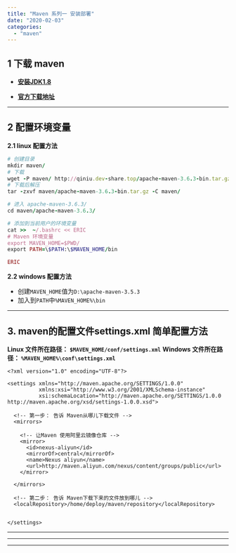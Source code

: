 ```yaml
---
title: "Maven 系列一 安装部署"
date: "2020-02-03"
categories: 
  - "maven"
---
```


## 1 下载 maven

- **[安装JDK1.8](centos7-%e5%ae%89%e8%a3%85jdk1-8 "安装JDK1.8")**
    
- **[官方下载地址](https://archive.apache.org/dist/maven/maven-3/?C=M;O=D "官方下载地址")**
    

* * *

## 2 配置环境变量

**2.1 linux 配置方法**

```ruby
# 创建目录
mkdir maven/
# 下载
wget -P maven/ http://qiniu.dev-share.top/apache-maven-3.6.3-bin.tar.gz
# 下载后解压
tar -zxvf maven/apache-maven-3.6.3-bin.tar.gz -C maven/

# 进入 apache-maven-3.6.3/
cd maven/apache-maven-3.6.3/

# 添加到当前用户的环境变量
cat >>  ~/.bashrc << ERIC
# Maven 环境变量
export MAVEN_HOME=$PWD/
export PATH=\$PATH:\$MAVEN_HOME/bin

ERIC

```

**2.2 windows 配置方法**

- 创建`MAVEN_HOME`值为`D:\apache-maven-3.5.3`
- 加入到`PATH`中`%MAVEN_HOME%\bin`

* * *

## 3\. maven的配置文件settings.xml 简单配置方法

**Linux 文件所在路径： `$MAVEN_HOME/conf/settings.xml`** **Windows 文件所在路径： `%MAVEN_HOME%\conf\settings.xml`**

```markup
<?xml version="1.0" encoding="UTF-8"?>

<settings xmlns="http://maven.apache.org/SETTINGS/1.0.0"
          xmlns:xsi="http://www.w3.org/2001/XMLSchema-instance"
          xsi:schemaLocation="http://maven.apache.org/SETTINGS/1.0.0 http://maven.apache.org/xsd/settings-1.0.0.xsd">

  <!-- 第一步： 告诉 Maven从哪儿下载文件 -->
  <mirrors>

    <!-- 让Maven 使用阿里云镜像仓库 -->
    <mirror>
      <id>nexus-aliyun</id>
      <mirrorOf>central</mirrorOf>
      <name>Nexus aliyun</name>
      <url>http://maven.aliyun.com/nexus/content/groups/public</url>
    </mirror>

  </mirrors>

  <!-- 第二步： 告诉 Maven下载下来的文件放到哪儿 -->
  <localRepository>/home/deploy/maven/repository</localRepository>


</settings>

```

* * *

* * *

* * *
